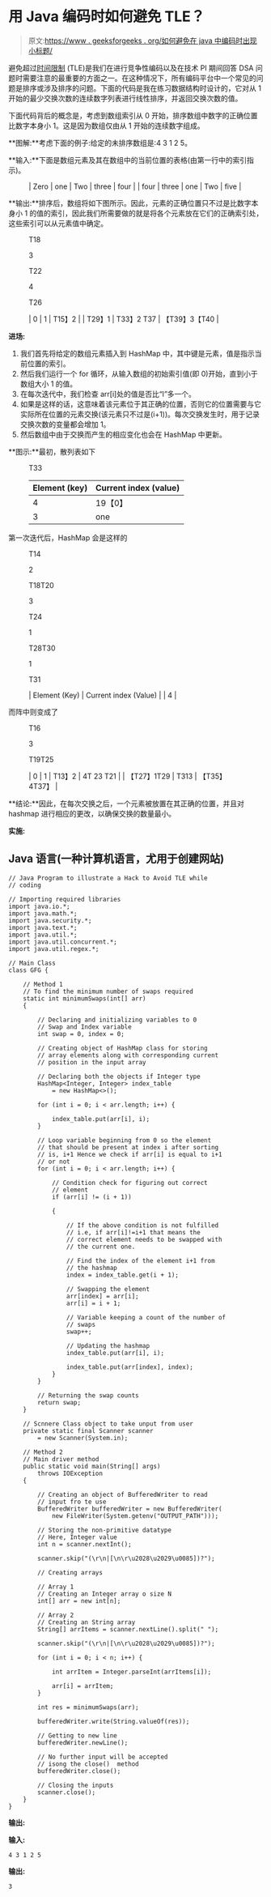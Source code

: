 # 用 Java 编码时如何避免 TLE？

> 原文:[https://www . geeksforgeeks . org/如何避免在 java 中编码时出现小标题/](https://www.geeksforgeeks.org/how-to-avoid-tle-while-coding-in-java/)

避免超过[时间限制](https://www.geeksforgeeks.org/overcome-time-limit-exceedtle/) (TLE)是我们在进行竞争性编码以及在技术 PI 期间回答 DSA 问题时需要注意的最重要的方面之一。在这种情况下，所有编码平台中一个常见的问题是排序或涉及排序的问题。下面的代码是我在练习数据结构时设计的，它对从 1 开始的最少交换次数的连续数字列表进行线性排序，并返回交换次数的值。

下面代码背后的概念是，考虑到数组索引从 0 开始，排序数组中数字的正确位置比数字本身小 1。这是因为数组仅由从 1 开始的连续数字组成。

**图解:**考虑下面的例子:给定的未排序数组是:4 3 1 2 5。

**输入:**下面是数组元素及其在数组中的当前位置的表格(由第一行中的索引指示)。

<figure class="table">

| Zero | one | Two | three | four |
| four | three | one | Two | five |

</figure>

**输出:**排序后，数组将如下图所示。因此，元素的正确位置只不过是比数字本身小 1 的值的索引，因此我们所需要做的就是将各个元素放在它们的正确索引处，这些索引可以从元素值中确定。

<figure class="table">T18

3

T22

4

T26

| 0 | 1 | T15】2 |
| T29】1 | T33】2
T37 | 【T39】3【T40 |

</figure>

**进场:**

1.  我们首先将给定的数组元素插入到 HashMap 中，其中键是元素，值是指示当前位置的索引。
2.  然后我们运行一个 for 循环，从输入数组的初始索引值(即 0)开始，直到小于数组大小 1 的值。
3.  在每次迭代中，我们检查 arr[i]处的值是否比“I”多一个。
4.  如果是这样的话，这意味着该元素位于其正确的位置，否则它的位置需要与它实际所在位置的元素交换(该元素只不过是(i+1))。每次交换发生时，用于记录交换次数的变量都会增加 1。
5.  然后数组中由于交换而产生的相应变化也会在 HashMap 中更新。

**图示:**最初，散列表如下

<figure class="table">T33

| Element (key) | Current index (value) |
| --- | --- |
| 4 | 19【0】 |
| 3 | one |

</figure>

第一次迭代后，HashMap 会是这样的

<figure class="table">T14

2

T18T20

3

T24

1

T28T30

1

T31

| Element (Key) | Current index (Value) |
| 4 |

</figure>

而阵中则变成了

<figure class="table">T16

3

T19T25

| 0 | 1 | T13】2 | 4T 23 T21 |
| 【T27】1T29 | T313 | 【T35】4T37】 |

</figure>

**结论:**因此，在每次交换之后，一个元素被放置在其正确的位置，并且对 hashmap 进行相应的更改，以确保交换的数量最小。

**实施:**

## Java 语言(一种计算机语言，尤用于创建网站)

```
// Java Program to illustrate a Hack to Avoid TLE while
// coding

// Importing required libraries
import java.io.*;
import java.math.*;
import java.security.*;
import java.text.*;
import java.util.*;
import java.util.concurrent.*;
import java.util.regex.*;

// Main Class
class GFG {

    // Method 1
    // To find the minimum number of swaps required
    static int minimumSwaps(int[] arr)
    {

        // Declaring and initializing variables to 0
        // Swap and Index variable
        int swap = 0, index = 0;

        // Creating object of HashMap class for storing
        // array elements along with corresponding current
        // position in the input array

        // Declaring both the objects if Integer type
        HashMap<Integer, Integer> index_table
            = new HashMap<>();

        for (int i = 0; i < arr.length; i++) {

            index_table.put(arr[i], i);
        }

        // Loop variable beginning from 0 so the element
        // that should be present at index i after sorting
        // is, i+1 Hence we check if arr[i] is equal to i+1
        // or not
        for (int i = 0; i < arr.length; i++) {

            // Condition check for figuring out correct
            // element
            if (arr[i] != (i + 1))

            {

                // If the above condition is not fulfilled
                // i.e, if arr[i]!=i+1 that means the
                // correct element needs to be swapped with
                // the current one.

                // Find the index of the element i+1 from
                // the hashmap
                index = index_table.get(i + 1);

                // Swapping the element
                arr[index] = arr[i];
                arr[i] = i + 1;

                // Variable keeping a count of the number of
                // swaps
                swap++;

                // Updating the hashmap
                index_table.put(arr[i], i);

                index_table.put(arr[index], index);
            }
        }

        // Returning the swap counts
        return swap;
    }

    // Scnnere Class object to take unput from user
    private static final Scanner scanner
        = new Scanner(System.in);

    // Method 2
    // Main driver method
    public static void main(String[] args)
        throws IOException
    {

        // Creating an object of BufferedWriter to read
        // input fro te use
        BufferedWriter bufferedWriter = new BufferedWriter(
            new FileWriter(System.getenv("OUTPUT_PATH")));

        // Storing the non-primitive datatype
        // Here, Integer value
        int n = scanner.nextInt();

        scanner.skip("(\r\n|[\n\r\u2028\u2029\u0085])?");

        // Creating arrays

        // Array 1
        // Creating an Integer array o size N
        int[] arr = new int[n];

        // Array 2
        // Creating an String array
        String[] arrItems = scanner.nextLine().split(" ");

        scanner.skip("(\r\n|[\n\r\u2028\u2029\u0085])?");

        for (int i = 0; i < n; i++) {

            int arrItem = Integer.parseInt(arrItems[i]);

            arr[i] = arrItem;
        }

        int res = minimumSwaps(arr);

        bufferedWriter.write(String.valueOf(res));

        // Getting to new line
        bufferedWriter.newLine();

        // No further input will be accepted
        // isong the close()  method
        bufferedWriter.close();

        // Closing the inputs
        scanner.close();
    }
}
```

**输出:**

**输入:**

```
4 3 1 2 5
```

**输出:**

```
3
```